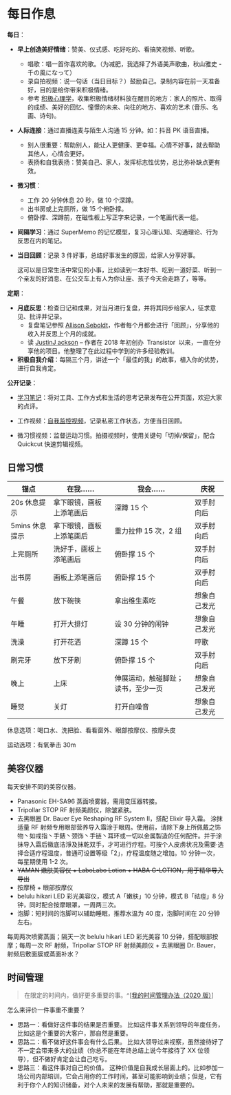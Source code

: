 # 每日作息

**每日**：

- **早上创造美好情绪**：赞美、仪式感、吃好吃的、看搞笑视频、听歌。

  - 唱歌：唱一首你喜欢的歌。（为减肥，我选择了外语美声歌曲，秋山雅史 - 千の風になって）
  - 录自拍视频：说一句话（当日目标？）鼓励自己。录制内容在前一天准备好，目的是给你带来积极情绪。
  - 参考 [积极心理学](https://www.xuetangx.com/course/THU07111001088/)，收集积极情绪材料放在醒目的地方：家人的照片、取得的成绩、美好的回忆、憧憬的未来、向往的地方、喜欢的艺术 (音乐、名画、诗句)。

- **人际连接**：通过直播连麦与陌生人沟通 15 分钟。如：抖音 PK 语音直播。

  - 别人很重要：帮助别人，能让人更健康、更幸福。心情不好事，就去帮助其他人，心情会更好。
  - 表扬和自我表扬：赞美自己、家人，发挥标志性优势，总比弥补缺点更有效。

- **微习惯**：

  - 工作 20 分钟休息 20 秒，做 10 个深蹲。
  - 出书房或上完厕所，做 15 个俯卧撑。
  - 俯卧撑、深蹲前，在磁性板上写正字来记录，一个笔画代表一组。

- **间隔学习**：通过 SuperMemo 的记忆模型，复习心理认知、沟通理论、行为反思在内的笔记。

- **当日回顾**：记录 3 件好事，总结好事发生的原因，给家人分享好事。

  这可以是日常生活中常见的小事，比如读到一本好书、吃到一道好菜、听到一个亲友的好消息、在公交车上有人为你让座、孩子今天会走路了，等等。

**定期**：

- **月底反思**：检查日记和成果，对当月进行复盘，并将其同步给家人，征求意见、批评并记录。
  - 复盘笔记参照 [Allison Seboldt](https://allisonseboldt.com/)，作者每个月都会进行「回顾」，分享他的收入并反思上个月的成就。
  - 读 [JustinJ ackson](https://justinjackson.ca/bootstrap) – 作者在 2018 年初创办  Transistor  以来，一直在分享他的项目。他整理了在此过程中学到的许多经验教训。
- **积极自我介绍**：每隔三个月，讲述一个「最佳的我」的故事，植入你的优势，进行自我肯定。

**公开记录**：

- [学习笔记](https://newzone.top/notes/#/)：将对工具、工作方式和生活的思考记录发布在公开页面，欢迎大家的点评。

- 工作视频：[自我监控视频](https://newzone.top/p/2022-05-22-surveillance_video_for_myself)，记录私密工作状态，方便当日回顾。

- 微习惯视频：监督运动习惯。拍摄视频时，使用关键句「切掉/保留」，配合 Quickcut 快速剪辑视频。

## 日常习惯

| 锚点           | 在我……                   | 我会……                             | 庆祝         |
| -------------- | ------------------------ | ---------------------------------- | ------------ |
| 20s 休息提示   | 拿下眼镜，画板上添笔画后 | 深蹲 15 个                         | 双手肘向后   |
| 5mins 休息提示 | 拿下眼镜，画板上添笔画后 | 重力拉伸 15 次，2 组               | 双手肘向后   |
| 上完厕所       | 洗好手，画板上添笔画后   | 俯卧撑 15 个                       | 双手肘向后   |
| 出书房         | 画板上添笔画后           | 俯卧撑 15 个                       | 双手肘向后   |
| 午餐           | 放下碗筷                 | 拿出维生素吃                       | 想象自己发光 |
| 午睡           | 打开大排灯               | 设 30 分钟的闹钟                   | 想象自己发光 |
| 洗澡           | 打开花洒                 | 深蹲 15 个                         | 哼歌         |
| 刷完牙         | 放下牙刷                 | 俯卧撑 15 个                       | 双手肘向后   |
| 晚上           | 上床                     | 伸展运动，触碰脚趾；读书，至少一页 | 想象自己发光 |
| 睡觉           | 关灯                     | 打开白噪音                         | 想象自己发光 |

休息选项：喝口水、洗把脸、看看窗外、眼部按摩仪、按摩头皮

运动选项：有氧拳击 30m

## 美容仪器

每天安排不同的美容仪器。

- Panasonic EH-SA96 蒸面喷雾器，需用变压器转接。
- Tripollar STOP RF 射频美颜仪，除皱紧肤。
- 去黑眼圈 Dr. Bauer Eye Reshaping RF System II，搭配 Elixir 导入霜。
  涂抹适量 RF 射频专用眼部营养导入霜涂于眼周。使用前，请除下身上所佩戴之饰物丶如戒指丶手錶丶颈饰丶手链丶耳环或一切以金属製造的仼何配件。并于涂抹导入霜后徽底洁淨及抹乾双手，才可进行疗程。可按个人皮虏状况及需要·选择合适疗程温度，普通可设置等级「2」，疗程温度随之增加。10 分钟一次，每星期使用 1-2 次。
- ~~YAMAN 嫩肤美容仪 + LaboLabo Lotion + HABA G-LOTION，用于精华导入导出~~
- 按摩椅 + 眼部按摩仪
- belulu hikari LED 彩光美容仪，模式 A「嫩肤」10 分钟，模式 B「祛痘」8 分钟，同时配合按摩眼罩，一周两三次。
- 泡脚：短时间的泡脚可以辅助睡眠，推荐水温为 40 度，泡脚时间在 20 分钟左右。

每周两次喷雾蒸面；隔天一次 belulu hikari LED 彩光美容 10 分钟，搭配眼部按摩；每周一次 RF 射频，Tripollar STOP RF 射频美颜仪 + 去黑眼圈 Dr. Bauer，射频后敷面膜或蒸面补水？

## 时间管理

> 在限定的时间内，做好更多重要的事。^[[我的时间管理办法（2020 版）](https://sspai.com/post/61724)]

怎么来评价一件事重不重要？

- 思路一：看做好这件事的结果是否重要。
  比如这件事关系到领导的年度任务，比如这是个重要的大客户，那自然是重要。
- 思路二：看不做好这件事会有什么后果。
  比如大领导过来视察，虽然接待好了不一定会带来多大的业绩（你总不能在年终总结上说今年接待了 XX 位领导），但不做好肯定会让自己吃亏。
- 思路三：看这件事对自己的价值。
  这种价值是自我成长层面上的。比如参加一场公司内部培训，它会占用你的工作时间，甚至可能影响到业绩；但是，它有利于你个人的知识储备，对个人未来的发展有帮助，那就是重要的。
